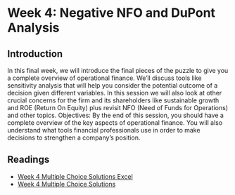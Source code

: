 # Week 4: Negative NFO and DuPont Analysis
## Introduction
In this final week, we will introduce the final pieces of the puzzle to give you a complete overview of operational finance. We’ll discuss tools like sensitivity analysis that will help you consider the potential outcome of a decision given different variables. In this session we will also look at other crucial concerns for the firm and its shareholders like sustainable growth and ROE (Return On Equity) plus revisit NFO (Need of Funds for Operations) and other topics. Objectives: By the end of this session, you should have a complete overview of the key aspects of operational finance. You will also understand what tools financial professionals use in order to make decisions to strengthen a company’s position.

## Readings
* [Week 4 Multiple Choice Solutions Excel](./files/Week4_Multiple_Choice_Solutions_EXCEL.pdf)
* [Week 4 Multiple Choice Solutions](./files/Week4_Multiple_Choice_Solutions.pdf)
